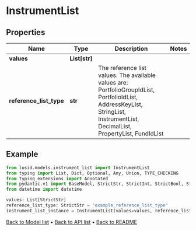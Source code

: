 # InstrumentList

## Properties
Name | Type | Description | Notes
------------ | ------------- | ------------- | -------------
**values** | **List[str]** |  | 
**reference_list_type** | **str** | The reference list values. The available values are: PortfolioGroupIdList, PortfolioIdList, AddressKeyList, StringList, InstrumentList, DecimalList, PropertyList, FundIdList | 
## Example

```python
from lusid.models.instrument_list import InstrumentList
from typing import List, Dict, Optional, Any, Union, TYPE_CHECKING
from typing_extensions import Annotated
from pydantic.v1 import BaseModel, StrictStr, StrictInt, StrictBool, StrictFloat, StrictBytes, Field, validator, ValidationError, conlist, constr
from datetime import datetime

values: List[StrictStr]
reference_list_type: StrictStr = "example_reference_list_type"
instrument_list_instance = InstrumentList(values=values, reference_list_type=reference_list_type)

```

[Back to Model list](../README.md#documentation-for-models) &#8226; [Back to API list](../README.md#documentation-for-api-endpoints) &#8226; [Back to README](../README.md)

